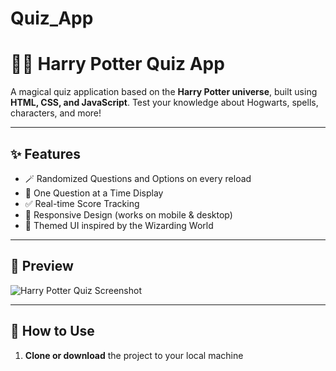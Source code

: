 # Quiz_App
# 🧙‍♂️ Harry Potter Quiz App

A magical quiz application based on the **Harry Potter universe**, built using **HTML, CSS, and JavaScript**. Test your knowledge about Hogwarts, spells, characters, and more!

---

## ✨ Features

- 🪄 Randomized Questions and Options on every reload
- 🧠 One Question at a Time Display
- ✅ Real-time Score Tracking
- 📱 Responsive Design (works on mobile & desktop)
- 🎨 Themed UI inspired by the Wizarding World

---

## 📸 Preview

![Harry Potter Quiz Screenshot](screenshot.png) 

---

## 🚀 How to Use

1. **Clone or download** the project to your local machine
